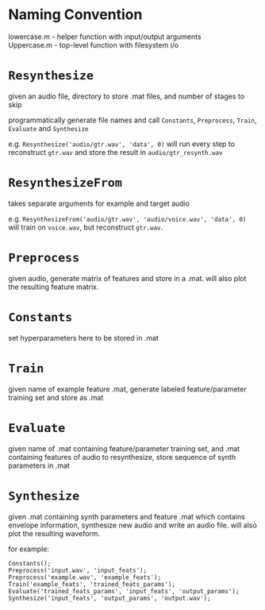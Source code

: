 # Naming Convention
lowercase.m - helper function with input/output arguments  
Uppercase.m - top-level function with filesystem i/o

# `Resynthesize`
given an audio file, directory to store .mat files, and number of stages to skip

programmatically generate file names and call `Constants`, `Preprocess`, `Train`, `Evaluate` and `Synthesize`

e.g. `Resynthesize('audio/gtr.wav', 'data', 0)` will run every step to reconstruct `gtr.wav` and store the result in `audio/gtr_resynth.wav`

# `ResynthesizeFrom`
takes separate arguments for example and target audio

e.g. `ResynthesizeFrom('audio/gtr.wav', 'audio/voice.wav', 'data', 0)` will train on `voice.wav`, but reconstruct `gtr.wav`.

# `Preprocess`
given audio, generate matrix of features and store in a .mat. will also plot the resulting feature matrix.

# `Constants`
set hyperparameters here to be stored in .mat

# `Train`
given name of example feature .mat, generate labeled feature/parameter training set and store as .mat

# `Evaluate`
given name of .mat containing feature/parameter training set, and .mat containing features of audio to resynthesize, store sequence of synth parameters in .mat

# `Synthesize`
given .mat containing synth parameters and feature .mat which contains envelope information, synthesize new audio and write an audio file. will also plot the resulting waveform.

for example: 

	Constants();
	Preprocess('input.wav', 'input_feats');
	Preprocess('example.wav', 'example_feats');
	Train('example_feats', 'trained_feats_params');
	Evaluate('trained_feats_params', 'input_feats', 'output_params');
	Synthesize('input_feats', 'output_params', 'output.wav');